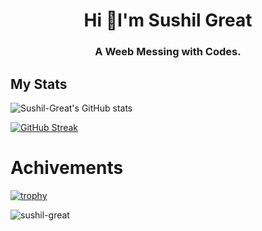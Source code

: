 <h1 align="center">Hi 👋I'm Sushil Great</h1>
<h3 align="center">A Weeb Messing with Codes.</h3>



## My Stats
![Sushil-Great's GitHub stats](https://github-readme-stats.vercel.app/api?username=sushil-great&show_icons=true&theme=radical)


[![GitHub Streak](https://github-readme-streak-stats.herokuapp.com?user=Sushil-Great&theme=radical)](https://git.io/streak-stats)




# Achivements
[![trophy](https://github-profile-trophy.vercel.app/?username=ryo-ma&theme=onedark)](https://github.com/sushil-great/github-profile-trophy)








<p align="left"> <img src="https://komarev.com/ghpvc/?username=sushil-great&label=Profile%20views&color=0e75b6&style=flat" alt="sushil-great" /> </p>

